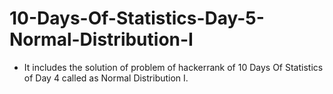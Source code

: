 # 10-Days-Of-Statistics-Day-5-Normal-Distribution-I
- It includes the solution of problem of hackerrank of 10 Days Of Statistics of Day 4 called as Normal Distribution I.
